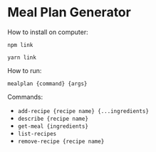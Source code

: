 # Meal Plan Generator

How to install on computer:

`npm link`

`yarn link`

How to run:

`mealplan {command} {args}`

Commands:

-   `add-recipe {recipe name} {...ingredients}`
-   `describe {recipe name}`
-   `get-meal {ingredients}`
-   `list-recipes`
-   `remove-recipe {recipe name}`
